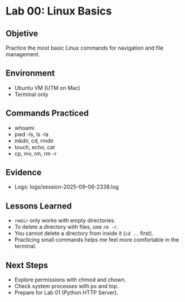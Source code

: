 # Lab 00: Linux Basics

## Objetive
Practice the most basic Linux commands for navigation and file management.

## Environment
- Ubuntu VM (UTM on Mac)
- Terminal only

## Commands Practiced
- whoami
- pwd
-ls, ls -la
- mkdir, cd, rmdir
- touch, echo, cat
- cp, mv, rm, rm -r

## Evidence
- Logs: logs/session-2025-09-06-2338.log

## Lessons Learned
- `rmdir` only works with empty directories.
- To delete a directory with files, use `rm -r`.
- You cannot delete a directory from inside it (`cd ..` first).
- Practicing small commands helps me feel more comfortable in the terminal.

## Next Steps
- Explore permissions with chmod and chown.
- Check system processes with ps and top.
- Prepare for Lab 01 (Python HTTP Server).
